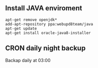 ## Install JAVA enviroment ##

    apt-get remove openjdk*
    add-apt-repository ppa:webupd8team/java
    apt-get update
    apt-get install oracle-java8-installer
  
## CRON daily night backup ##
Backap daily at 03:00

    
